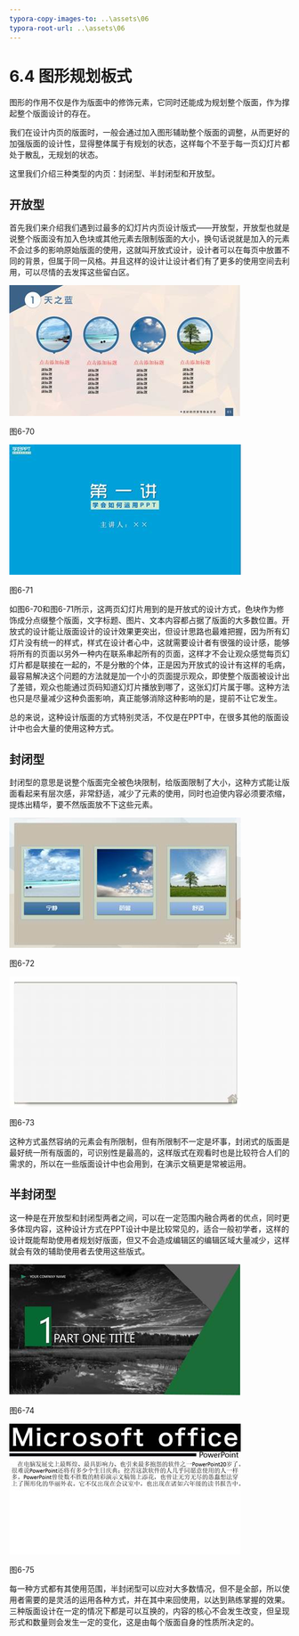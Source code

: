 ```yaml
---
typora-copy-images-to: ..\assets\06
typora-root-url: ..\assets\06
---
```


# 6.4  图形规划板式

图形的作用不仅是作为版面中的修饰元素，它同时还能成为规划整个版面，作为撑起整个版面设计的存在。

我们在设计内页的版面时，一般会通过加入图形辅助整个版面的调整，从而更好的加强版面的设计性，显得整体属于有规划的状态，这样每个不至于每一页幻灯片都处于散乱，无规划的状态。

这里我们介绍三种类型的内页：封闭型、半封闭型和开放型。

## **开放型**

首先我们来介绍我们遇到过最多的幻灯片内页设计版式——开放型，开放型也就是说整个版面没有加入色块或其他元素去限制版面的大小，换句话说就是加入的元素不会过多的影响原始版面的使用，这就叫开放式设计，设计者可以在每页中放置不同的背景，但属于同一风格。并且这样的设计让设计者们有了更多的使用空间去利用，可以尽情的去发挥这些留白区。

![img](../../.gitbook/assets/image135%20%283%29.jpg)

图6-70

![img](../../.gitbook/assets/image136%20%282%29.jpg)

图6-71

如图6-70和图6-71所示，这两页幻灯片用到的是开放式的设计方式，色块作为修饰成分点缀整个版面，文字标题、图片、文本内容都占据了版面的大多数位置。开放式的设计能让版面设计的设计效果更突出，但设计思路也最难把握，因为所有幻灯片没有统一的样式，样式在设计者心中，这就需要设计者有很强的设计感，能够将所有的页面以另外一种内在联系串起所有的页面，这样才不会让观众感觉每页幻灯片都是联接在一起的，不是分散的个体，正是因为开放式的设计有这样的毛病，最容易解决这个问题的方法就是加一个小的页面提示观众，即使整个版面被设计出了差错，观众也能通过页码知道幻灯片播放到哪了，这张幻灯片属于哪。这种方法也只是尽量减少这种负面影响，真正能够消除这种影响的是，提前不让它发生。

总的来说，这种设计版面的方式特别灵活，不仅是在PPT中，在很多其他的版面设计中也会大量的使用这种方式。

## **封闭型**

封闭型的意思是说整个版面完全被色块限制，给版面限制了大小，这种方式能让版面看起来有层次感，非常舒适，减少了元素的使用，同时也迫使内容必须要浓缩，提炼出精华，要不然版面放不下这些元素。

![img](../../.gitbook/assets/image137.jpg)

图6-72

![img](../../.gitbook/assets/image138%20%282%29.jpg)

图6-73

这种方式虽然容纳的元素会有所限制，但有所限制不一定是坏事，封闭式的版面是最好统一所有版面的，可识别性是最高的，这样版式在观看时也是比较符合人们的需求的，所以在一些版面设计中也会用到，在演示文稿更是常被运用。

## **半封闭型**

这一种是在开放型和封闭型两者之间，可以在一定范围内融合两者的优点，同时更多体现内容，这种设计方式在PPT设计中是比较常见的，适合一般初学者，这样的设计既能帮助使用者规划好版面，但又不会造成编辑区的编辑区域大量减少，这样就会有效的辅助使用者去使用这些版式。

![img](../../.gitbook/assets/image139.jpg)

图6-74

![img](../../.gitbook/assets/image140%20%281%29.jpg)

图6-75

每一种方式都有其使用范围，半封闭型可以应对大多数情况，但不是全部，所以使用者需要的是灵活的运用各种方式，并在其中来回使用，以达到熟练掌握的效果。三种版面设计在一定的情况下都是可以互换的，内容的核心不会发生改变，但呈现形式和数量则会发生一定的变化，这是由每个版面自身的性质所决定的。

